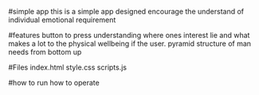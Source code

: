 #simple app
this is a simple app designed encourage the understand of individual emotional requirement



#features
button to press understanding where ones interest lie and what makes a lot to the physical wellbeing if the user.
pyramid structure of man needs from bottom up


#Files
index.html
style.css
scripts.js




#how to run
how to operate